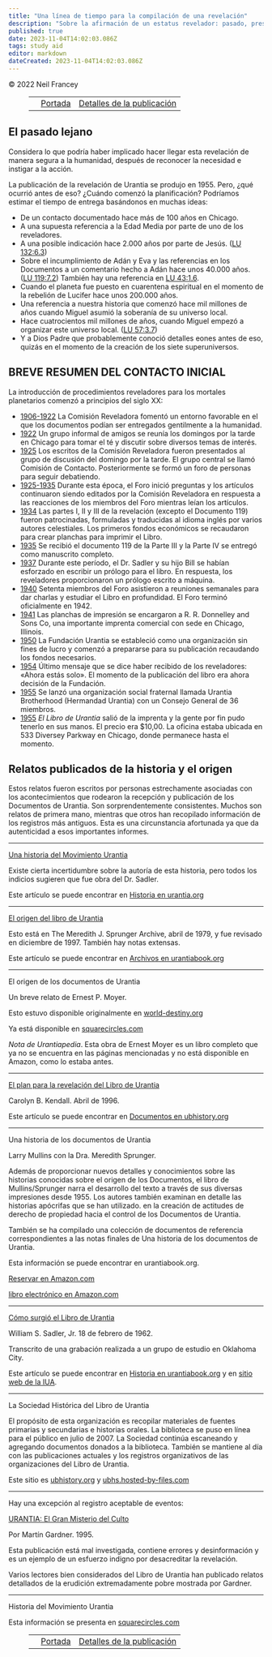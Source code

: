 ```yaml
---
title: "Una línea de tiempo para la compilación de una revelación"
description: "Sobre la afirmación de un estatus revelador: pasado, presente y futuro"
published: true
date: 2023-11-04T14:02:03.086Z
tags: study aid
editor: markdown
dateCreated: 2023-11-04T14:02:03.086Z
---
```


<p class="v-card v-sheet theme--light grey lighten-3 px-2">© 2022 Neil Francey</p>
<figure class="table chapter-navigator">
  <table>
    <tbody>
      <tr>
        <td>
        </td>
        <td>
        <a href="/es/article/Neil_Francey/On_the_Revelatory_Status">
          <span class="mdi mdi-book-open-variant"></span><span class="pl-2">Portada</span>
        </a>
        </td>
        <td>
        <a href="/es/article/Neil_Francey/On_the_Revelatory_Status/Publication_Details">
          <span class="pr-2">Detalles de la publicación</span><span class="mdi mdi-arrow-right-drop-circle"></span>
        </a>
        </td>
      </tr>
    </tbody>
  </table>
</figure>

## El pasado lejano

Considera lo que podría haber implicado hacer llegar esta revelación de manera segura a la humanidad, después de reconocer la necesidad e instigar a la acción.

La publicación de la revelación de Urantia se produjo en 1955. Pero, ¿qué ocurrió antes de eso? ¿Cuándo comenzó la planificación? Podríamos estimar el tiempo de entrega basándonos en muchas ideas:

- De un contacto documentado hace más de 100 años en Chicago.
- A una supuesta referencia a la Edad Media por parte de uno de los reveladores.
- A una posible indicación hace 2.000 años por parte de Jesús. ([LU 132:6.3](/es/The_Urantia_Book/132#p6_3))
- Sobre el incumplimiento de Adán y Eva y las referencias en los Documentos a un comentario hecho a Adán hace unos 40.000 años. ([LU 119:7.2](/es/The_Urantia_Book/119#p7_2)) También hay una referencia en [LU 43:1.6](/es/The_Urantia_Book/43#p1_6).
- Cuando el planeta fue puesto en cuarentena espiritual en el momento de la rebelión de Lucifer hace unos 200.000 años.
- Una referencia a nuestra historia que comenzó hace mil millones de años cuando Miguel asumió la soberanía de su universo local.
- Hace cuatrocientos mil millones de años, cuando Miguel empezó a organizar este universo local. ([LU 57:3.7](/es/The_Urantia_Book/57#p3_7))
- Y a Dios Padre que probablemente conoció detalles eones antes de eso, quizás en el momento de la creación de los siete superuniversos.


## BREVE RESUMEN DEL CONTACTO INICIAL

La introducción de procedimientos reveladores para los mortales planetarios comenzó a principios del siglo XX:

- <ins>1906-1922</ins> La Comisión Reveladora fomentó un entorno favorable en el que los documentos podían ser entregados gentilmente a la humanidad.
- <ins>1922</ins> Un grupo informal de amigos se reunía los domingos por la tarde en Chicago para tomar el té y discutir sobre diversos temas de interés.
- <ins>1925</ins> Los escritos de la Comisión Reveladora fueron presentados al grupo de discusión del domingo por la tarde. El grupo central se llamó Comisión de Contacto. Posteriormente se formó un foro de personas para seguir debatiendo.
- <ins>1925-1935</ins> Durante esta época, el Foro inició preguntas y los artículos continuaron siendo editados por la Comisión Reveladora en respuesta a las reacciones de los miembros del Foro mientras leían los artículos.
- <ins>1934</ins> Las partes I, II y III de la revelación (excepto el Documento 119) fueron patrocinadas, formuladas y traducidas al idioma inglés por varios autores celestiales. Los primeros fondos económicos se recaudaron para crear planchas para imprimir el Libro.
- <ins>1935</ins> Se recibió el documento 119 de la Parte III y la Parte IV se entregó como manuscrito completo.
- <ins>1937</ins> Durante este período, el Dr. Sadler y su hijo Bill se habían esforzado en escribir un prólogo para el libro. En respuesta, los reveladores proporcionaron un prólogo escrito a máquina.
- <ins>1940</ins> Setenta miembros del Foro asistieron a reuniones semanales para dar charlas y estudiar el Libro en profundidad. El Foro terminó oficialmente en 1942.
- <ins>1941</ins> Las planchas de impresión se encargaron a R. R. Donnelley and Sons Co, una importante imprenta comercial con sede en Chicago, Illinois.
- <ins>1950</ins> La Fundación Urantia se estableció como una organización sin fines de lucro y comenzó a prepararse para su publicación recaudando los fondos necesarios.
- <ins>1954</ins> Último mensaje que se dice haber recibido de los reveladores: «Ahora estás solo». El momento de la publicación del libro era ahora decisión de la Fundación.
- <ins>1955</ins> Se lanzó una organización social fraternal llamada Urantia Brotherhood (Hermandad Urantia) con un Consejo General de 36 miembros.
- <ins>1955</ins> _El Libro de Urantia_ salió de la imprenta y la gente por fin pudo tenerlo en sus manos. El precio era $10,00. La oficina estaba ubicada en 533 Diversey Parkway en Chicago, donde permanece hasta el momento.


## Relatos publicados de la historia y el origen

Estos relatos fueron escritos por personas estrechamente asociadas con los acontecimientos que rodearon la recepción y publicación de los Documentos de Urantia. Son sorprendentemente consistentes. Muchos son relatos de primera mano, mientras que otros han recopilado información de los registros más antiguos. Esta es una circunstancia afortunada ya que da autenticidad a esos importantes informes.

---

[Una historia del Movimiento Urantia](/es/article/William_S_Sadler/A_History_of_the_Urantia_Movement)

Existe cierta incertidumbre sobre la autoría de esta historia, pero todos los indicios sugieren que fue obra del Dr. Sadler.

Este artículo se puede encontrar en [Historia en urantia.org](https://www.urantia.org/urantia-foundation/history)

---

[El origen del libro de Urantia](/es/article/Meredith_Sprunger/The_Origin_of_The_Urantia_Book)

Esto está en The Meredith J. Sprunger Archive, abril de 1979, y fue revisado en diciembre de 1997. También hay notas extensas.

Este artículo se puede encontrar en [Archivos en urantiabook.org](https://archive.urantiabook.org/archive/mjs_archive/mjs_origin_of_ub.htm)

---

El origen de los documentos de Urantia

Un breve relato de Ernest P. Moyer.

Esto estuvo disponible originalmente en [world-destiny.org](https://www.world-destiny.org/)

Ya está disponible en [squarecircles.com](https://squarecircles.com/)

_Nota de Urantiapedia_. Esta obra de Ernest Moyer es un libro completo que ya no se encuentra en las páginas mencionadas y no está disponible en Amazon, como lo estaba antes.

---

[El plan para la revelación del Libro de Urantia](/es/article/Carolyn_Kendall/The_Plan_for_The_Urantia_Book_Revelation)

Carolyn B. Kendall. Abril de 1996.

Este artículo se puede encontrar en [Documentos en ubhistory.org](https://archive.urantiabook.org/archive/history/carolyns_revelation_plan.htm)

---

Una historia de los documentos de Urantia

Larry Mullins con la Dra. Meredith Sprunger.

Además de proporcionar nuevos detalles y conocimientos sobre las historias conocidas sobre el origen de los Documentos, el libro de Mullins/Sprunger narra el desarrollo del texto a través de sus diversas impresiones desde 1955. Los autores también examinan en detalle las historias apócrifas que se han utilizado. en la creación de actitudes de derecho de propiedad hacia el control de los Documentos de Urantia.

También se ha compilado una colección de documentos de referencia correspondientes a las notas finales de Una historia de los documentos de Urantia.

Esta información se puede encontrar en urantiabook.org.

[Reservar en Amazon.com](https://www.amazon.com/History-Urantia-Papers-Larry-Mullins/dp/1439272751/)

[libro electrónico en Amazon.com](https://www.amazon.com/History-Urantia-Papers-ebook/dp/B004KKZ3Z8/)

---

[Cómo surgió el Libro de Urantia](/es/article/William_S_Sadler_Jr/How_The_Urantia_Book_Came_Into_Existence)

William S. Sadler, Jr. 18 de febrero de 1962.

Transcrito de una grabación realizada a un grupo de estudio en Oklahoma City.

Este artículo se puede encontrar en [Historia en urantiabook.org](https://urantiabook.org/How-the-Urantia-Book-Came-into-Existence) y en [sitio web de la IUA](https://urantia-association.org/how-the-ub-came-into-existence/).

---

La Sociedad Histórica del Libro de Urantia

El propósito de esta organización es recopilar materiales de fuentes primarias y secundarias e historias orales. La biblioteca se puso en línea para el público en julio de 2007. La Sociedad continúa escaneando y agregando documentos donados a la biblioteca. También se mantiene al día con las publicaciones actuales y los registros organizativos de las organizaciones del Libro de Urantia.

Este sitio es [ubhistory.org](https://ubhistory.org/) y [ubhs.hosted-by-files.com](https://ubhs.hosted-by-files.com/http/DocTypesIndex.html)

---

Hay una excepción al registro aceptable de eventos:

[URANTIA: El Gran Misterio del Culto](https://www.amazon.com/Urantia-Great-Mystery-Martin-Gardner/dp/0879759550)

Por Martín Gardner. 1995.

Esta publicación está mal investigada, contiene errores y desinformación y es un ejemplo de un esfuerzo indigno por desacreditar la revelación.

Varios lectores bien considerados del Libro de Urantia han publicado relatos detallados de la erudición extremadamente pobre mostrada por Gardner.

---

Historia del Movimiento Urantia

Esta información se presenta en [squarecircles.com](https://squarecircles.com/articles/)

<figure class="table chapter-navigator">
  <table>
    <tbody>
      <tr>
        <td>
        </td>
        <td>
        <a href="/es/article/Neil_Francey/On_the_Revelatory_Status">
          <span class="mdi mdi-book-open-variant"></span><span class="pl-2">Portada</span>
        </a>
        </td>
        <td>
        <a href="/es/article/Neil_Francey/On_the_Revelatory_Status/Publication_Details">
          <span class="pr-2">Detalles de la publicación</span><span class="mdi mdi-arrow-right-drop-circle"></span>
        </a>
        </td>
      </tr>
    </tbody>
  </table>
</figure>